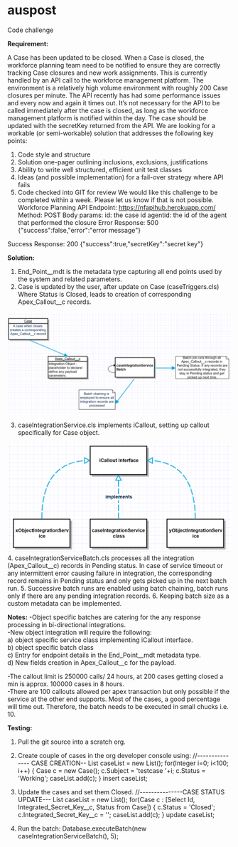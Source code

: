 # auspost
Code challenge

<b>Requirement:</b>
  
A Case has been updated to be closed. When a Case is closed, the workforce planning team need to be notified to ensure they are correctly tracking Case closures and new work assignments. This is currently handled by an API call to the workforce management platform.
The environment is a relatively high volume environment with roughly 200 Case closures per minute. The API recently has had some performance issues and every now and again it times out.
It’s not necessary for the API to be called immediately after the case is closed, as long as the workforce management platform is notified within the day. 
The case should be updated with the secretKey returned from the API.
We are looking for a workable (or semi-workable) solution that addresses the following key points:
1.	Code style and structure
2.	Solution one-pager outlining inclusions, exclusions, justifications
3.	Ability to write well structured, efficient unit test classes 
4.	Ideas (and possible implementation) for a fail-over strategy where API fails
5.	Code checked into GIT for review
We would like this challenge to be completed within a week. Please let us know if that is not possible.
Workforce Planning API
Endpoint: https://nfapihub.herokuapp.com/
Method: POST
Body params:
id: the case id
agentid: the id of the agent that performed the closure
Error Response:
500
{"success":false,"error":"error message"}

Success Response:
200
{"success":true,"secretKey":"secret key"}


<b>Solution:</b>

1. End_Point__mdt is the metadata type capturing all end points used by the system and related parameters.
2. Case is updated by the user, after update on Case (caseTriggers.cls) Where Status is Closed, leads to creation of corresponding Apex_Callout__c records. 
<img src="https://github.com/phantom82/auspost/blob/master/main2.PNG">

3. caseIntegrationService.cls implements iCallout, setting up callout specifically for Case object.
<img src="https://github.com/phantom82/auspost/blob/master/main.PNG">
4. caseIntegrationServiceBatch.cls processes all the integration (Apex_Callout__c) records in Pending status. In case of service timeout or any intermittent error causing failure in integration, the corresponding record remains in Pending status and only gets picked up in the next batch run.
5. Successive batch runs are enabled using batch chaining, batch runs only if there are any pending integration records.
6. Keeping batch size as a custom metadata can be implemented.


<b>Notes:</b>
-Object specific batches are catering for the any response processing in bi-directional integrations.<br>
-New object integration will require the following:<br>
a) object specific service class implementing iCallout interface.<br>
b) object specific batch class<br>
c) Entry for endpoint details in the End_Point__mdt metadata type.<br>
d) New fields creation in Apex_Callout__c for the payload.<br>

-The callout limit is 250000 calls/ 24 hours, at 200 cases getting closed a min is approx. 100000 cases in 8 hours.<br>
-There are 100 callouts allowed per apex transaction but only possible if the service at the other end supports. Most of the cases, a good percentage will time out. Therefore, the batch needs to be executed in small chucks i.e. 10.

<b>Testing:</b>
1. Pull the git source into a scratch org.
2. Create couple of cases in the org developer console using:
  //--------------- CASE CREATION--
List<Case> caseList = new List<Case>();
for(Integer i=0; i<100; i++) {
    Case c = new Case();
    c.Subject = 'testcase '+i;
    c.Status = 'Working';
    caseList.add(c);
}
insert caseList;
                        
3. Update the cases and set them Closed.
//---------------CASE STATUS UPDATE---
List<Case> caseList = new List<Case>();
for(Case c : [Select Id, Integrated_Secret_Key__c, Status from Case]) {
    c.Status = 'Closed';
    c.Integrated_Secret_Key__c = '';
    caseList.add(c);
}
update caseList;

4. Run the batch:
Database.executeBatch(new caseIntegrationServiceBatch(), 5);

